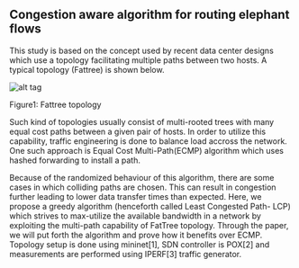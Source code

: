 ## Congestion aware algorithm for routing elephant flows

This study is based on the concept used by recent data center designs which use a topology
facilitating multiple paths between two hosts. A typical topology (Fattree) is shown below.

![alt tag]()

Figure1: Fattree topology

Such kind of topologies usually consist of multi-rooted trees with many equal cost paths between a
given pair of hosts. In order to utilize this capability, traffic engineering is done to balance load
accross the network. One such approach is Equal Cost Multi-Path(ECMP) algorithm which uses
hashed forwarding to install a path. 

Because of the randomized behaviour of this algorithm, there are some cases in which colliding
paths are chosen. This can result in congestion further leading to lower data transfer times than
expected.
Here, we propose a greedy algorithm (henceforth called Least Congested Path- LCP) which strives
to max-utilize the available bandwidth in a network by exploiting the multi-path capability of
FatTree topology. Through the paper, we will put forth the algorithm and prove how it benefits over
ECMP.
Topology setup is done using mininet[1], SDN controller is POX[2] and measurements are
performed using IPERF[3] traffic generator.

